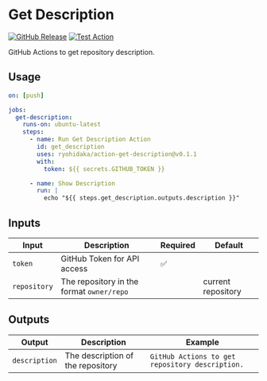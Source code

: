 # Get Description

[![GitHub Release](https://img.shields.io/github/v/release/ryohidaka/action-get-description)](https://github.com/ryohidaka/action-get-description/releases/)
[![Test Action](https://github.com/ryohidaka/action-get-description/actions/workflows/test.yml/badge.svg)](https://github.com/ryohidaka/action-get-description/actions/workflows/test.yml)

GitHub Actions to get repository description.

## Usage

```yml
on: [push]

jobs:
  get-description:
    runs-on: ubuntu-latest
    steps:
      - name: Run Get Description Action
        id: get_description
        uses: ryohidaka/action-get-description@v0.1.1
        with:
          token: ${{ secrets.GITHUB_TOKEN }}

      - name: Show Description
        run: |
          echo "${{ steps.get_description.outputs.description }}"
```

## Inputs

| Input        | Description                               | Required | Default            |
| ------------ | ----------------------------------------- | -------- | ------------------ |
| `token`      | GitHub Token for API access               | ✅       |                    |
| `repository` | The repository in the format `owner/repo` |          | current repository |

## Outputs

| Output        | Description                       | Example                                         |
| ------------- | --------------------------------- | ----------------------------------------------- |
| `description` | The description of the repository | `GitHub Actions to get repository description.` |
